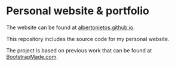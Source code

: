 # Personal website & portfolio

The website can be found at [albertonietos.github.io](https://albertonietos.github.io/).

This repository includes the source code for my personal website. 

The project is based on previous work that can be found at [BootstrapMade.com](https://bootstrapmade.com/free-html-bootstrap-template-my-resume/).
